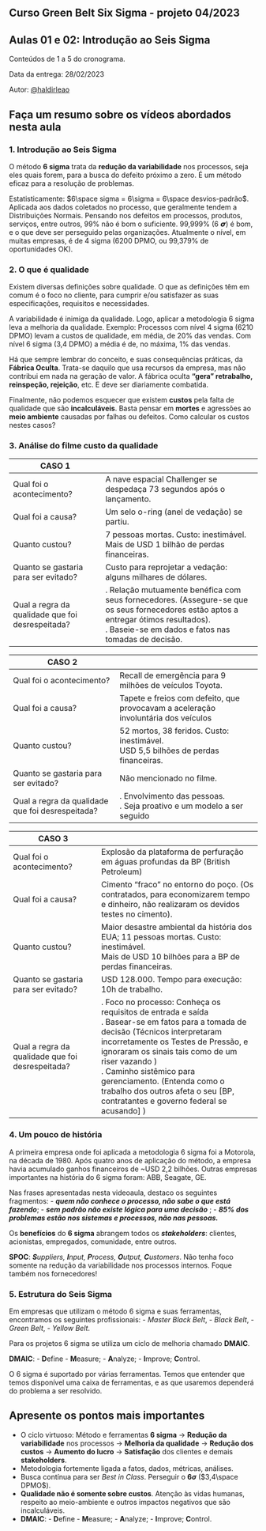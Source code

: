 ## Curso Green Belt Six Sigma - projeto 04/2023
## Aulas 01 e 02: Introdução ao Seis Sigma

Conteúdos de 1 a 5 do cronograma.

Data da entrega: 28/02/2023

Autor: [@haldirleao](https://github.com/haldirleao)

## Faça um resumo sobre os vídeos abordados nesta aula

### 1. Introdução ao Seis Sigma

O método **6 sigma** trata da **redução da variabilidade** nos processos, seja eles quais forem, para a busca do defeito próximo a zero. É um método eficaz para a resolução de problemas.

Estatisticamente: $6\space sigma = 6\sigma = 6\space desvios-padrão$. Aplicada aos dados coletados no processo, que geralmente tendem a Distribuições Normais.
Pensando nos defeitos em processos, produtos, serviços, entre outros, 99% não é bom o suficiente. 99,999% (6 𝞼) é bom, e o que deve ser perseguido pelas organizações. Atualmente o nível, em muitas empresas, é de 4 sigma (6200 DPMO, ou 99,379% de oportunidades OK).

### 2. O que é qualidade

Existem diversas definições sobre qualidade. O que as definições têm em comum é o foco no cliente, para cumprir e/ou satisfazer as suas especificações, requisitos e necessidades.

A variabilidade é inimiga da qualidade. Logo, aplicar a metodologia 6 sigma leva a melhoria da qualidade. Exemplo: Processos com nível 4 sigma (6210 DPMO) levam a custos de qualidade, em média, de 20% das vendas. Com nível 6 sigma (3,4 DPMO) a média é de, no máxima, 1% das vendas.

Há que sempre lembrar do conceito, e suas consequências práticas, da **Fábrica Oculta**. Trata-se daquilo que usa recursos da empresa, mas não contribui em nada na geração de valor. A fábrica oculta **“gera” retrabalho, reinspeção, rejeição**, etc. E deve ser diariamente combatida.

Finalmente, não podemos esquecer que existem **custos** pela falta de qualidade que são **incalculáveis**. Basta pensar em **mortes** e agressões ao **meio ambiente** causadas por falhas ou defeitos. Como calcular os custos nestes casos?

### 3. Análise do filme custo da qualidade

| CASO 1                                           |                                                                                                                                                                                                |
|--------------------------------------------------|------------------------------------------------------------------------------------------------------------------------------------------------------------------------------------------------|
| Qual foi o acontecimento?                        | A nave espacial Challenger se despedaça 73 segundos após o lançamento.                                                                                                                         |
| Qual foi a causa?                                | Um selo o-ring (anel de vedação) se partiu.                                                                                                                                                    |
| Quanto custou?                                   | 7 pessoas mortas. Custo: inestimável.<br/>Mais de USD 1 bilhão de perdas financeiras.                                                                                                          |
| Quanto se gastaria para ser evitado?             | Custo para reprojetar a vedação: alguns milhares de dólares.                                                                                                                                   |
| Qual a regra da qualidade que foi desrespeitada? | . Relação mutuamente benéfica com seus fornecedores. (Assegure-se que os seus fornecedores estão aptos a entregar ótimos resultados).<br/>. Baseie-se em dados e fatos nas tomadas de decisão. |

| CASO 2                                           |                                                                                       |
|--------------------------------------------------|---------------------------------------------------------------------------------------|
| Qual foi o acontecimento?                        | Recall de emergência para 9 milhões de veículos Toyota.                               |
| Qual foi a causa?                                | Tapete e freios com defeito, que provocavam a aceleração involuntária dos veículos    |
| Quanto custou?                                   | 52 mortos, 38 feridos. Custo: inestimável.<br/>USD 5,5 bilhões de perdas financeiras. |
| Quanto se gastaria para ser evitado?             | Não mencionado no filme.                                                              |
| Qual a regra da qualidade que foi desrespeitada? | . Envolvimento das pessoas.<br/>. Seja proativo e um modelo a ser seguido             |

| CASO 3                                           |                                                                                                                                                                                                                                                                                                                                                                                  |
|--------------------------------------------------|----------------------------------------------------------------------------------------------------------------------------------------------------------------------------------------------------------------------------------------------------------------------------------------------------------------------------------------------------------------------------------|
| Qual foi o acontecimento?                        | Explosão da plataforma de perfuração em águas profundas da BP (British Petroleum)                                                                                                                                                                                                                                                                                                |
| Qual foi a causa?                                | Cimento “fraco” no entorno do poço. (Os contratados, para economizarem tempo e dinheiro, não realizaram os devidos testes no cimento).                                                                                                                                                                                                                                           |
| Quanto custou?                                   | Maior desastre ambiental da história dos EUA; 11 pessoas mortas. Custo: inestimável.<br/>Mais de USD 10 bilhões para a BP de perdas financeiras.                                                                                                                                                                                                                                 |
| Quanto se gastaria para ser evitado?             | USD 128.000. Tempo para execução: 10h de trabalho.                                                                                                                                                                                                                                                                                                                               |
| Qual a regra da qualidade que foi desrespeitada? | . Foco no processo: Conheça os requisitos de entrada e saída<br/>. Basear-se em fatos para a tomada de decisão (Técnicos interpretaram incorretamente os Testes de Pressão, e ignoraram os sinais tais como de um riser vazando )<br/>. Caminho sistêmico para gerenciamento. (Entenda como o trabalho dos outros afeta o seu [BP, contratantes e governo federal se acusando] ) |

### 4. Um pouco de história

A primeira empresa onde foi aplicada a metodologia 6 sigma foi a Motorola, na década de 1980. Após quatro anos de aplicação do método, a empresa havia acumulado ganhos financeiros de ~USD 2,2 bilhões. Outras empresas importantes na história do 6 sigma foram: ABB, Seagate, GE.

Nas frases apresentadas nesta videoaula, destaco os seguintes fragmentos: - **_quem não conhece o processo, não sabe o que está fazendo_**; - **_sem padrão não existe lógica para uma decisão_** ; - **_85% dos problemas estão nos sistemas e processos, não nas pessoas._**

Os **benefícios** do **6 sigma** abrangem todos os **_stakeholders_**: clientes, acionistas, empregados, comunidade, entre outros.

**SPOC**: _**S**uppliers, **I**nput, **P**rocess, **O**utput, **C**ustomers_. Não tenha foco somente na redução da variabilidade nos processos internos. Foque também nos fornecedores!

### 5. Estrutura do Seis Sigma

Em empresas que utilizam o método 6 sigma e suas ferramentas, encontramos os seguintes profissionais: - _Master Black Belt_, - _Black Belt_, - _Green Belt_, - _Yellow Belt_.

Para os projetos 6 sigma se utiliza um ciclo de melhoria chamado **DMAIC**.

**DMAIC**: - **D**efine - **M**easure; - **A**nalyze; - **I**mprove; **C**ontrol.

O 6 sigma é suportado por várias ferramentas. Temos que entender que temos disponível uma caixa de ferramentas, e as que usaremos dependerá do problema a ser resolvido.

## Apresente os pontos mais importantes

- O ciclo virtuoso: Método e ferramentas **6 sigma** → **Redução da variabilidade** nos processos → **Melhoria da qualidade** → **Redução dos custos** → **Aumento do lucro** → **Satisfação** dos clientes e demais __stakeholders__.
- Metodologia fortemente ligada a fatos, dados, métricas, análises.
- Busca contínua para ser _Best in Class_. Perseguir o  **$6\sigma$** ($3,4\space DPMO$).
- **Qualidade não é somente sobre custos**. Atenção às vidas humanas, respeito ao meio-ambiente e outros impactos negativos que são incalculáveis.
- **DMAIC**: - **D**efine - **M**easure; - **A**nalyze; - **I**mprove; **C**ontrol.

